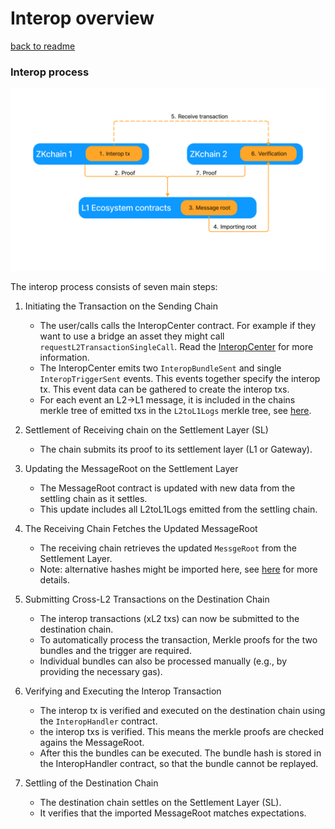 # Interop overview
[back to readme](../README.md)

### Interop process

![Interop](../img/hyperbridging.png)

The interop process consists of seven main steps:

1. Initiating the Transaction on the Sending Chain

   - The user/calls calls the InteropCenter contract. For example if they want to use a bridge an asset they might call
     `requestL2TransactionSingleCall`. Read the [InteropCenter](./interop_center/overview.md) for more information.
   - The InteropCenter emits two `InteropBundleSent` and single `InteropTriggerSent` events. This events together specify the interop tx.
     This event data can be gathered to create the interop txs.
   - For each event an L2->L1 message, it is included in the chains merkle tree of emitted txs in the `L2toL1Logs` merkle tree, see [here](./forms_of_finality.md).

2. Settlement of Receiving chain on the Settlement Layer (SL)
   - The chain submits its proof to its settlement layer (L1 or Gateway).

3. Updating the MessageRoot on the Settlement Layer

   - The MessageRoot contract is updated with new data from the settling chain as it settles.
   - This update includes all L2toL1Logs emitted from the settling chain.

4. The Receiving Chain Fetches the Updated MessageRoot
    - The receiving chain retrieves the updated `MessgeRoot` from the Settlement Layer. 
    - Note: alternative hashes might be imported here, see [here](./forms_of_finality.md) for more details.

5. Submitting Cross-L2 Transactions on the Destination Chain

    - The interop transactions (xL2 txs) can now be submitted to the destination chain.
    - To automatically process the transaction, Merkle proofs for the two bundles and the trigger are required.
    - Individual bundles can also be processed manually (e.g., by providing the necessary gas). 

6. Verifying and Executing the Interop Transaction 
    - The interop tx is verified and executed on the destination chain using the `InteropHandler` contract. 
    - the interop txs is verified. This means the merkle proofs are checked agains the MessageRoot.
    - After this the bundles can be executed. The bundle hash is stored in the InteropHandler contract, so that the bundle cannot be
      replayed.

7. Settling of the Destination Chain
    - The destination chain settles on the Settlement Layer (SL).
    - It verifies that the imported MessageRoot matches expectations.
